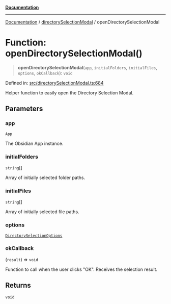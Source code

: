 [**Documentation**](../../README.md)

***

[Documentation](../../README.md) / [directorySelectionModal](../README.md) / openDirectorySelectionModal

# Function: openDirectorySelectionModal()

> **openDirectorySelectionModal**(`app`, `initialFolders`, `initialFiles`, `options`, `okCallback`): `void`

Defined in: [src/directorySelectionModal.ts:684](https://github.com/Christian-Me/folder-to-tags-plugin/blob/bf42295620335492a0928fbbe8ccca5ae986f975/src/directorySelectionModal.ts#L684)

Helper function to easily open the Directory Selection Modal.

## Parameters

### app

`App`

The Obsidian App instance.

### initialFolders

`string`[]

Array of initially selected folder paths.

### initialFiles

`string`[]

Array of initially selected file paths.

### options

[`DirectorySelectionOptions`](../interfaces/DirectorySelectionOptions.md)

### okCallback

(`result`) => `void`

Function to call when the user clicks "OK". Receives the selection result.

## Returns

`void`
